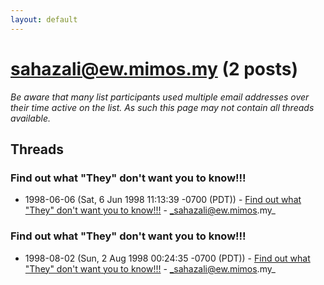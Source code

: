 ```yaml
---
layout: default
---
```


# sahazali@ew.mimos.my (2 posts)

_Be aware that many list participants used multiple email addresses over their time active on the list. As such this page may not contain all threads available._

## Threads

### Find out what "They" don't want you to know!!!
+ 1998-06-06 (Sat, 6 Jun 1998 11:13:39 -0700 (PDT)) - [Find out what "They" don't want you to know!!!](/archive/1998/06/92886fe3b8ef8c0243382a7b0f71e42f2040aa4056161ab170a6ec59a94abfb6) - _sahazali@ew.mimos.my_

### Find out what "They" don't want you to know!!!
+ 1998-08-02 (Sun, 2 Aug 1998 00:24:35 -0700 (PDT)) - [Find out what "They" don't want you to know!!!](/archive/1998/08/cb7967b4fe523cb4b3e9585007c78d7a1c1d27c3e7ec9cd45c133dc36115d3e2) - _sahazali@ew.mimos.my_

